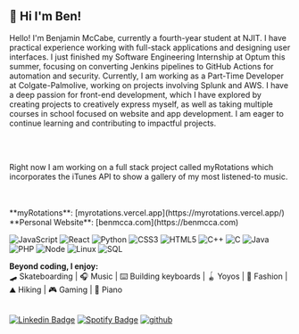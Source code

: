   ## 👋  Hi I'm Ben! 
  Hello! I'm Benjamin McCabe, currently a fourth-year student at NJIT. I have practical experience working with full-stack applications and designing user interfaces. I just finished my Software Engineering Internship at Optum this summer, focusing on converting Jenkins pipelines to GitHub Actions for automation and security. Currently, I am working as a Part-Time Developer at Colgate-Palmolive, working on projects involving Splunk and AWS. I have a deep passion for front-end development, which I have explored by creating projects to creatively express myself, as well as taking multiple courses in school focused on website and app development. I am eager to continue learning and contributing to impactful projects. 
  
  <br />
  <br />
  
  Right now I am working on a full stack project called myRotations which incorporates the iTunes API to show a gallery of my most listened-to music.
  
  <br />
  <br />
  **myRotations**: [myrotations.vercel.app](https://myrotations.vercel.app/)<br />
  **Personal Website**: [benmcca.com](https://benmcca.com)<br />
  

  ![JavaScript](https://img.shields.io/badge/-JavaScript-000000?style=flat&logo=javascript)
  ![React](https://img.shields.io/badge/-React-000000?style=flat&logo=react)
  ![Python](https://img.shields.io/badge/-Python-000000?style=flat&logo=python)
  ![CSS3](https://img.shields.io/badge/-CSS-000000?style=flat&logo=css3)
  ![HTML5](https://img.shields.io/badge/-HTML5-000000?style=flat&logo=html5)
  ![C++](https://img.shields.io/badge/-C++-000000?style=flat&logo=c%2B%2B)
  ![C](https://img.shields.io/badge/-C-000000?style=flat&logo=c)
  ![Java](https://img.shields.io/badge/-Java-000000?style=flat&logo=java)
  ![PHP](https://img.shields.io/badge/-PHP-000000?style=flat&logo=php)
  ![Node](https://img.shields.io/badge/-Node-000000?style=flat&logo=node.js)
  ![Linux](https://img.shields.io/badge/-Linux-000000?style=flat&logo=linux)
  ![SQL](https://img.shields.io/badge/-SQL-000000?style=flat&logo=mysql)
  
  **Beyond coding, I enjoy:**<br />
  🛹 Skateboarding | 🎧 Music | ⌨️ Building keyboards | 🪀 Yoyos | 👕 Fashion | ⛰️ Hiking | 🎮 Gaming | 🎹 Piano <br /><br />

  [![Linkedin Badge](https://img.shields.io/badge/-LinkedIn-blue?style=flat-square&logo=Linkedin&logoColor=white&link=https://www.linkedin.com/in/benmcca)](https://www.linkedin.com/in/benmcca)
  [![Spotify Badge](https://img.shields.io/badge/Spotify-%231ED760.svg?&style=flat-square&logo=spotify&logoColor=white)](https://open.spotify.com/user/59zuw8n61rl6jhvmr6detpv1m)
  [![github](https://img.shields.io/github/followers/benmcca?label=follow&style=social)](https://github.com/benmcca)<br />
